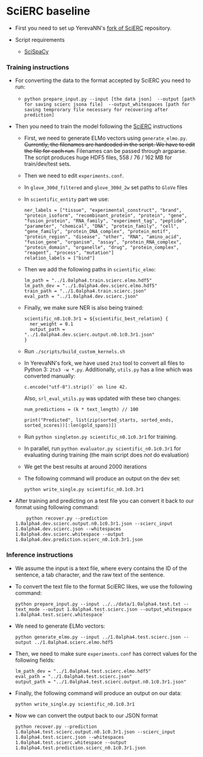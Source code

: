 # SciERC baseline

* First you need to set up YerevaNN's [fork of SciERC](https://github.com/YerevaNN/SciERC) repository.

* Script requirements
    * [SciSpaCy](https://allenai.github.io/scispacy/)


### Training instructions

* For converting the data to the format accepted by SciERC you need to run:
    * `python prepare_input.py --input [the data json] 
    --output [path for saving scierc jsona file] 
    --output_whitespaces [path for saving temprorary file necessary for recovering after prediction]`

* Then you need to train the model following the [SciERC](https://bitbucket.org/luanyi/scierc/src) instructions
    * First, we need to generate ELMo vectors using `generate_elmo.py`. 
    ~~Currently, the filenames are hardcoded in the script. 
    We have to edit the file for each run.~~
    Filenames can be passed through argparse.
    The script produces huge HDF5 files, 
    558 / 76 / 162 MB for train/dev/test sets.
    * Then we need to edit `experiments.conf`. 
    * In `glove_300d_filtered` and `glove_300d_2w` set paths to `GloVe` files
    * In `scientific_entity` part we use:
    
          ner_labels = ["tissue", "experimental_construct", "brand", "protein_isoform", "recombinant_protein", "protein", "gene", "fusion_protein", "RNA_family", "experiment_tag", "peptide", "parameter", "chemical", "DNA", "protein_family", "cell", "gene_family", "protein_DNA_complex", "protein_motif", "protein_region", "disease", "other", "RNA", "amino_acid", "fusion_gene", "organism", "assay", "protein_RNA_complex", "protein_domain", "organelle", "drug", "protein_complex", "reagent", "process", "mutation"]
          relation_labels = ["bind"]
    
    * Then we add the following paths in `scientific_elmo`:

          lm_path = "../1.0alpha4.train.scierc.elmo.hdf5"
          lm_path_dev = "../1.0alpha4.dev.scierc.elmo.hdf5"
          train_path = "../1.0alpha4.train.scierc.json"
          eval_path = "../1.0alpha4.dev.scierc.json"
          
    * Finally, we make sure NER is also being trained:
    
          scientific_n0.1c0.3r1 = ${scientific_best_relation} {
            ner_weight = 0.1
            output_path = "../1.0alpha4.dev.scierc.output.n0.1c0.3r1.json"
          }
    
    * Run `./scripts/build_custom_kernels.sh`
    
    * In YerevaNN's fork, we have used `2to3` tool to 
    convert all files to Python 3: `2to3 -w *.py`. 
    Additionally, `utils.py` has a line which was converted manually:
    
          c.encode("utf-8").strip()` on line 42.
        
      Also, `srl_eval_utils.py` was updated with these two changes: 
        
          num_predictions = (k * text_length) // 100
        
          print("Predicted", list(zip(sorted_starts, sorted_ends, sorted_scores))[:len(gold_spans)])
    
    * Run `python singleton.py scientific_n0.1c0.3r1` for training.
    
    * In parallel, run `python evaluator.py scientific_n0.1c0.3r1` for evaluating during training 
    (the main script does *not* do evaluation)
    
    * We get the best results at around 2000 iterations
    
    * The following command will produce an output on the dev set:
    
          python write_single.py scientific_n0.1c0.3r1

* After training and predicting on a test file you can convert it back to our format using following command:

          python recover.py --prediction 1.0alpha4.dev.scierc.output.n0.1c0.3r1.json --scierc_input 1.0alpha4.dev.scierc.json --whitespaces 1.0alpha4.dev.scierc.whitespace --output 1.0alpha4.dev.prediction.scierc_n0.1c0.3r1.json

### Inference instructions

* We assume the input is a text file, where every contains the ID of the sentence, a tab character, 
and the raw text of the sentence.
* To convert the text file to the format SciERC likes, 
we use the following command:
  
      python prepare_input.py --input ../../data/1.0alpha4.test.txt --text_mode --output 1.0alpha4.test.scierc.json --output_whitespace 1.0alpha4.test.scierc.whitespace`

* We need to generate ELMo vectors:

      python generate_elmo.py --input ../1.0alpha4.test.scierc.json --output ../1.0alpha4.scierc.elmo.hdf5
      
* Then, we need to make sure `experiments.conf` has correct values 
for the following fields:
          
      lm_path_dev = "../1.0alpha4.test.scierc.elmo.hdf5"
      eval_path = "../1.0alpha4.test.scierc.json"
      output_path = "../1.0alpha4.test.scierc.output.n0.1c0.3r1.json"
    
* Finally, the following command will produce an output on our data:
    
      python write_single.py scientific_n0.1c0.3r1

* Now we can convert the output back to our JSON format

      python recover.py --prediction 1.0alpha4.test.scierc.output.n0.1c0.3r1.json --scierc_input 1.0alpha4.test.scierc.json --whitespaces 1.0alpha4.test.scierc.whitespace --output 1.0alpha4.test.prediction.scierc_n0.1c0.3r1.json
